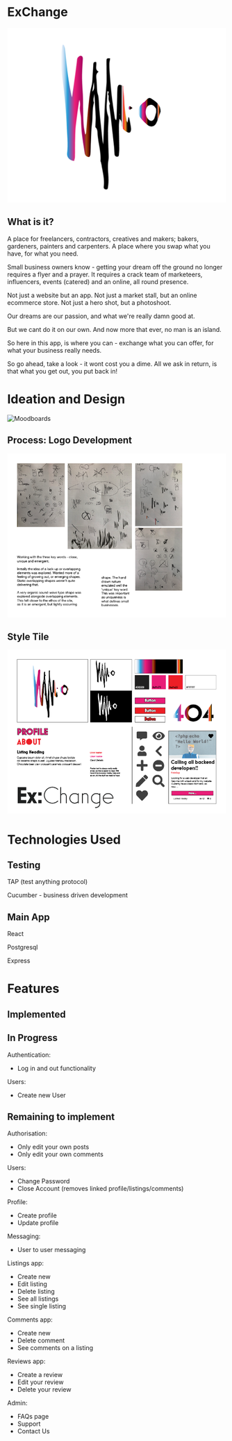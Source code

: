 # ExChange

![Logo](/READMEassets/logoColour-14.png)

## What is it?

A place for freelancers, contractors, creatives and makers; bakers, gardeners, painters and carpenters. A place where you swap what you have, for what you need. 

Small business owners know - getting your dream off the ground no longer requires a flyer and a prayer. It requires a crack team of marketeers, influencers, events (catered) and an online, all round presence. 

Not just a website but an app. Not just a market stall, but an online ecommerce store. Not just a hero shot, but a photoshoot. 

Our dreams are our passion, and what we're really damn good at. 

But we cant do it on our own. And now more that ever, no man is an island. 

So here in this app, is where you can - exchange what you can offer, for what your business really needs. 

So go ahead, take a look - it wont cost you a dime. All we ask in return, is that what you get out, you put back in! 


# Ideation and Design
![Moodboards](/READMEassets/CollatedMoodboards.png)

## Process: Logo Development 
![DesignDevelopment](/READMEassets/Design_Development.png)

## Style Tile
![StyleTile](/READMEassets/updated_tile.png)

# Technologies Used
## Testing
TAP (test anything protocol)

Cucumber - business driven development 

## Main App
React 

Postgresql 

Express 

# Features
## Implemented

## In Progress
Authentication: 
- Log in and out functionality 

Users: 
- Create new User

## Remaining to implement 
Authorisation:
- Only edit your own posts 
- Only edit your own comments 

Users: 
- Change Password
- Close Account (removes linked profile/listings/comments)

Profile:
- Create profile 
- Update profile 

Messaging: 
- User to user messaging

Listings app: 
- Create new 
- Edit listing
- Delete listing 
- See all listings 
- See single listing 

Comments app: 
- Create new
- Delete comment
- See comments on a listing

Reviews app:
- Create a review
- Edit your review
- Delete your review

Admin:
- FAQs page
- Support
- Contact Us
